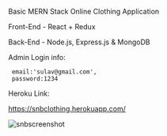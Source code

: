 Basic MERN Stack Online Clothing Application

Front-End - React + Redux

Back-End - Node.js, Express.js & MongoDB

Admin Login info:

     email:'sulav@gmail.com',
     password:1234
     
     
Heroku Link:

https://snbclothing.herokuapp.com/

![snbscreenshot](https://user-images.githubusercontent.com/67566121/106410536-47a97e80-6400-11eb-8ea0-714355817dcb.JPG)
